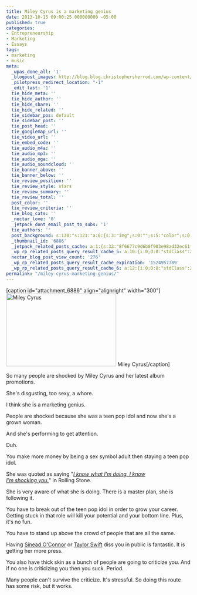```yaml
---
title: Miley Cyrus is a marketing genius
date: 2013-10-15 09:00:25.000000000 -05:00
published: true
categories:
- Entrepreneurship
- Marketing
- Essays
tags:
- marketing
- music
meta:
  _wpas_done_all: '1'
  _blogpost_images: http://blog.blog.christophersherrod.com/wp-content/uploads/images/video1.jpg
  _pilotpress_redirect_location: "-1"
  _edit_last: '1'
  tie_hide_meta: ''
  tie_hide_author: ''
  tie_hide_share: ''
  tie_hide_related: ''
  tie_sidebar_pos: default
  tie_sidebar_post: ''
  tie_post_head: ''
  tie_googlemap_url: ''
  tie_video_url: ''
  tie_embed_code: ''
  tie_audio_m4a: ''
  tie_audio_mp3: ''
  tie_audio_oga: ''
  tie_audio_soundcloud: ''
  tie_banner_above: ''
  tie_banner_below: ''
  tie_review_position: ''
  tie_review_style: stars
  tie_review_summary: ''
  tie_review_total: ''
  post_color: ''
  tie_review_criteria: ''
  tie_blog_cats: ''
  _nectar_love: '0'
  _jetpack_dont_email_post_to_subs: '1'
  tie_authors: ''
  post_background: s:130:"s:121:"a:6:{s:3:"img";s:0:"";s:5:"color";s:0:"";s:6:"repeat";s:0:"";s:10:"attachment";s:0:"";s:3:"hor";s:0:"";s:3:"ver";s:0:"";}";";
  _thumbnail_id: '6886'
  _jetpack_related_posts_cache: a:1:{s:32:"8f6677c9d6b0f903e98ad32ec61f8deb";a:2:{s:7:"expires";i:1498523608;s:7:"payload";a:3:{i:0;a:1:{s:2:"id";i:3575;}i:1;a:1:{s:2:"id";i:3540;}i:2;a:1:{s:2:"id";i:1373;}}}}
  _wp_rp_related_posts_query_result_cache_5: a:10:{i:0;O:8:"stdClass":2:{s:7:"post_id";s:4:"6870";s:5:"score";s:17:"45.61681715521545";}i:1;O:8:"stdClass":2:{s:7:"post_id";s:4:"6929";s:5:"score";s:17:"45.27592031729943";}i:2;O:8:"stdClass":2:{s:7:"post_id";s:2:"98";s:5:"score";s:17:"40.48539915661327";}i:3;O:8:"stdClass":2:{s:7:"post_id";s:4:"7162";s:5:"score";s:17:"39.77284969034807";}i:4;O:8:"stdClass":2:{s:7:"post_id";s:4:"6995";s:5:"score";s:17:"39.77284969034807";}i:5;O:8:"stdClass":2:{s:7:"post_id";s:4:"6880";s:5:"score";s:17:"39.34801314535585";}i:6;O:8:"stdClass":2:{s:7:"post_id";s:4:"6806";s:5:"score";s:18:"37.265105395675434";}i:7;O:8:"stdClass":2:{s:7:"post_id";s:4:"7097";s:5:"score";s:18:"35.231236879524374";}i:8;O:8:"stdClass":2:{s:7:"post_id";s:4:"6997";s:5:"score";s:18:"26.270811385444468";}i:9;O:8:"stdClass":2:{s:7:"post_id";s:2:"20";s:5:"score";s:18:"13.777666564108184";}}
  nectar_blog_post_view_count: '276'
  _wp_rp_related_posts_query_result_cache_expiration: '1524957789'
  _wp_rp_related_posts_query_result_cache_6: a:12:{i:0;O:8:"stdClass":2:{s:7:"post_id";s:4:"6929";s:5:"score";s:17:"72.69109188379468";}i:1;O:8:"stdClass":2:{s:7:"post_id";s:4:"6997";s:5:"score";s:18:"49.209805123747536";}i:2;O:8:"stdClass":2:{s:7:"post_id";s:3:"317";s:5:"score";s:18:"49.209805123747536";}i:3;O:8:"stdClass":2:{s:7:"post_id";s:3:"316";s:5:"score";s:18:"49.209805123747536";}i:4;O:8:"stdClass":2:{s:7:"post_id";s:4:"7846";s:5:"score";s:18:"47.840200706880275";}i:5;O:8:"stdClass":2:{s:7:"post_id";s:4:"4935";s:5:"score";s:17:"46.50096140382479";}i:6;O:8:"stdClass":2:{s:7:"post_id";s:2:"98";s:5:"score";s:17:"46.50096140382479";}i:7;O:8:"stdClass":2:{s:7:"post_id";s:4:"6806";s:5:"score";s:17:"45.67637153593715";}i:8;O:8:"stdClass":2:{s:7:"post_id";s:4:"1179";s:5:"score";s:17:"45.67637153593715";}i:9;O:8:"stdClass":2:{s:7:"post_id";s:4:"8192";s:5:"score";s:17:"45.13135698695753";}i:10;O:8:"stdClass":2:{s:7:"post_id";s:4:"6880";s:5:"score";s:17:"45.13135698695753";}i:11;O:8:"stdClass":2:{s:7:"post_id";s:4:"4873";s:5:"score";s:17:"45.13135698695753";}}
permalink: "/miley-cyrus-marketing-genius/"
---
```

<p>[caption id="attachment_6886" align="alignright" width="300"]<img class="size-medium wp-image-6886" alt="Miley Cyrus" src="{{ site.baseurl }}/posts/2013/10/miley-cyrus-we-cant-stop-1-650-430-300x198.jpg" width="300" height="198" /> Miley Cyrus[/caption]</p>
<p>So many people are shocked by Miley Cyrus and her latest album promotions.</p>
<p>She's disgusting, too sexy, a whore.</p>
<p>I think she is a marketing genius.</p>
<p>People are shocked because she was a teen pop idol and now she's a grown woman.</p>
<p>And she's performing to get attention.</p>
<p>Duh.</p>
<p>You make more money by being a sex symbol adult then staying a teen pop idol.</p>
<p>She was quoted as saying "<a href="http://www.rollingstone.com/music/news/miley-cyrus-on-why-she-loves-weed-went-wild-at-the-vmas-and-much-more-20130927" target="_blank"><em>I know what I’m doing. I know I’m shocking you.</em></a>" in Rolling Stone.</p>
<p>She is very aware of what she is doing. There is a master plan, she is following it.</p>
<p>You have to break out of the teen pop idol in order to grow your career. Getting stuck in that role will kill your potential and your bottom line. Plus, it's no fun.</p>
<p>You have to stand up above the crowd of people that are all the same.</p>
<p>Having <a href="http://www.eonline.com/news/467816/sinead-o-connor-slams-miley-cyrus-in-fourth-letter-to-pop-star" target="_blank">Sinead O'Connor</a> or <a href="http://hollywoodlife.com/2013/10/09/taylor-swift-disses-miley-cyrus-vma-performance-disgusting/" target="_blank">Taylor Swift</a> diss you in public is fantastic. It is getting her more press.</p>
<p>You also have thick skin as a bunch of people are going to criticize you. And if no one is criticizing you then you suck. Period.</p>
<p>Many people can't survive the criticize. It's stressful. So doing this route has some risk, but it works.</p>
